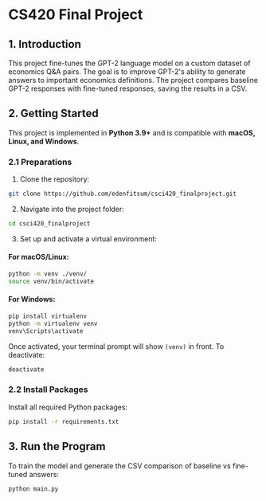 # CS420 Final Project

## **1. Introduction**

This project fine-tunes the GPT-2 language model on a custom dataset of economics Q&A pairs. The goal is to improve GPT-2's ability to generate answers to important economics definitions. The project compares baseline GPT-2 responses with fine-tuned responses, saving the results in a CSV.

## **2. Getting Started**

This project is implemented in **Python 3.9+** and is compatible with **macOS, Linux, and Windows**.

### **2.1 Preparations**

1. Clone the repository:
```bash
git clone https://github.com/edenfitsum/csci420_finalproject.git
```

2. Navigate into the project folder:
```bash
cd csci420_finalproject
```

3. Set up and activate a virtual environment:

#### For macOS/Linux:
```bash
python -m venv ./venv/
source venv/bin/activate
```

#### For Windows:
```bash
pip install virtualenv
python -m virtualenv venv
venv\Scripts\activate
```

Once activated, your terminal prompt will show `(venv)` in front. To deactivate:
```bash
deactivate
```

### **2.2 Install Packages**

Install all required Python packages:
```bash
pip install -r requirements.txt
```

## **3. Run the Program**

To train the model and generate the CSV comparison of baseline vs fine-tuned answers:
```bash
python main.py
```
